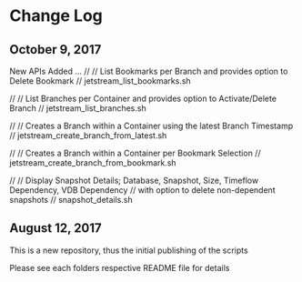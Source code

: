 # Change Log 

## October 9, 2017

New APIs Added ...
//
// List Bookmarks per Branch and provides option to Delete Bookmark 
//
jetstream_list_bookmarks.sh							  

//
// List Branches per Container and provides option to Activate/Delete Branch
//
jetstream_list_branches.sh                            

//
// Creates a Branch within a Container using the latest Branch Timestamp
//
jetstream_create_branch_from_latest.sh				  

//
// Creates a Branch within a Container per Bookmark Selection
//
jetstream_create_branch_from_bookmark.sh              

//
// Display Snapshot Details; Database, Snapshot, Size, Timeflow Dependency, VDB Dependency 
// with option to delete non-dependent snapshots
//
snapshot_details.sh	


## August 12, 2017

This is a new repository, thus the initial publishing of the scripts

Please see each folders respective README file for details

